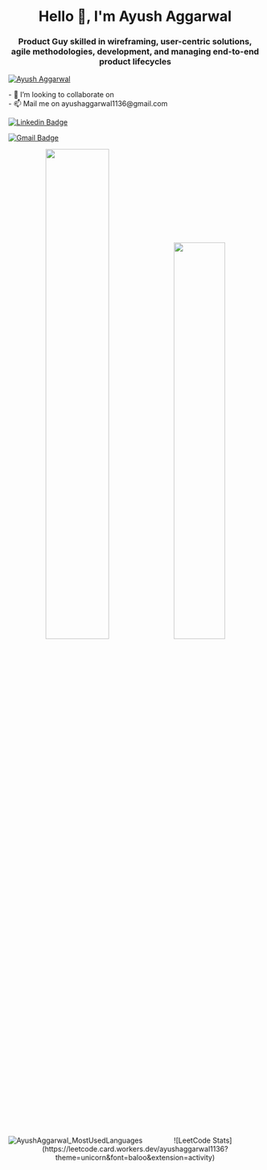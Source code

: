 <!-- - 👋 Hi, I’m @AyushAggarwal1 
- 👀 AI & ML enthusiastic
- 🌱 I’m currently learning DSA, Web Development
- 💞️ I’m looking to collaborate on ...
- 📫 Mail me on ayushaggarwal1136@gmail.com

Visit my Website - https://ayushaggarwalportfolio.netlify.app/


LinkedIn - https://www.linkedin.com/in/ayush-aggarwal-b19b891a0/
<!---
AyushAggarwal1/AyushAggarwal1 is a ✨ special ✨ repository because its `README.md` (this file) appears on your GitHub profile.
You can click the Preview link to take a look at your changes.
---> 

<h1 align="center">Hello 👋, I'm Ayush Aggarwal</h1>
<h3 align="center">Product Guy skilled in wireframing, user-centric solutions, agile methodologies, development, and managing end-to-end product lifecycles</h3>

<p align="left"> 
    <a href="https://github.com/ryo-ma/github-profile-trophy"><img src="https://github-profile-trophy.vercel.app/?username=AyushAggarwal1" alt="Ayush Aggarwal" /></a> 
</p>

<!-- Social Media Handles -->
<p>
<div>   
    - 👀 I’m looking to collaborate on 
</div>
- 📫 Mail me on ayushaggarwal1136@gmail.com

[![Linkedin Badge](https://img.shields.io/badge/-AyushAggarwal-blue?style=flat-square&logo=Linkedin&logoColor=white&link=https://www.linkedin.com/in/ayush-aggarwal-b19b891a0/)](https://www.linkedin.com/in/ayush-aggarwal-b19b891a0/)

[![Gmail Badge](https://img.shields.io/badge/-ayushaggarwal1136@gmail.com-c14438?style=flat-square&logo=Gmail&logoColor=white&link=mailto:ayushaggarwal1136@gmail.com)](mailto:ayushaggarwal1136@gmail.com)

</p>

<div align="center">

<img width="50%"  src="https://github-readme-stats.vercel.app/api?username=AyushAggarwal1&count_private=true&show_icons=true&include_all_commits=false&hide_border=true&hide_title=true" />

<img width="45%"  src="https://github-readme-streak-stats.herokuapp.com/?user=AyushAggarwal1&hide_border=true" />

</div>

<div align="center">
    <p>
        <img align="left" src="https://github-readme-stats.vercel.app/api/top-langs?username=AyushAggarwal1&show_icons=true&locale=en&layout=compact" alt="AyushAggarwal_MostUsedLanguages" />
    </p>
</div>

<div align="center">
![LeetCode Stats](https://leetcode.card.workers.dev/ayushaggarwal1136?theme=unicorn&font=baloo&extension=activity)
</div>